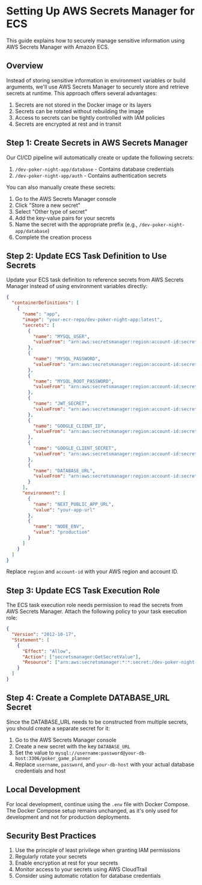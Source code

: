 # Setting Up AWS Secrets Manager for ECS

This guide explains how to securely manage sensitive information using AWS Secrets Manager with Amazon ECS.

## Overview

Instead of storing sensitive information in environment variables or build arguments, we'll use AWS Secrets Manager to securely store and retrieve secrets at runtime. This approach offers several advantages:

1. Secrets are not stored in the Docker image or its layers
2. Secrets can be rotated without rebuilding the image
3. Access to secrets can be tightly controlled with IAM policies
4. Secrets are encrypted at rest and in transit

## Step 1: Create Secrets in AWS Secrets Manager

Our CI/CD pipeline will automatically create or update the following secrets:

1. `/dev-poker-night-app/database` - Contains database credentials
2. `/dev-poker-night-app/auth` - Contains authentication secrets

You can also manually create these secrets:

1. Go to the AWS Secrets Manager console
2. Click "Store a new secret"
3. Select "Other type of secret"
4. Add the key-value pairs for your secrets
5. Name the secret with the appropriate prefix (e.g., `/dev-poker-night-app/database`)
6. Complete the creation process

## Step 2: Update ECS Task Definition to Use Secrets

Update your ECS task definition to reference secrets from AWS Secrets Manager instead of using environment variables directly:

```json
{
  "containerDefinitions": [
    {
      "name": "app",
      "image": "your-ecr-repo/dev-poker-night-app:latest",
      "secrets": [
        {
          "name": "MYSQL_USER",
          "valueFrom": "arn:aws:secretsmanager:region:account-id:secret:/dev-poker-night-app/database:MYSQL_USER::"
        },
        {
          "name": "MYSQL_PASSWORD",
          "valueFrom": "arn:aws:secretsmanager:region:account-id:secret:/dev-poker-night-app/database:MYSQL_PASSWORD::"
        },
        {
          "name": "MYSQL_ROOT_PASSWORD",
          "valueFrom": "arn:aws:secretsmanager:region:account-id:secret:/dev-poker-night-app/database:MYSQL_ROOT_PASSWORD::"
        },
        {
          "name": "JWT_SECRET",
          "valueFrom": "arn:aws:secretsmanager:region:account-id:secret:/dev-poker-night-app/auth:JWT_SECRET::"
        },
        {
          "name": "GOOGLE_CLIENT_ID",
          "valueFrom": "arn:aws:secretsmanager:region:account-id:secret:/dev-poker-night-app/auth:GOOGLE_CLIENT_ID::"
        },
        {
          "name": "GOOGLE_CLIENT_SECRET",
          "valueFrom": "arn:aws:secretsmanager:region:account-id:secret:/dev-poker-night-app/auth:GOOGLE_CLIENT_SECRET::"
        },
        {
          "name": "DATABASE_URL",
          "valueFrom": "arn:aws:secretsmanager:region:account-id:secret:/dev-poker-night-app/database:DATABASE_URL::"
        }
      ],
      "environment": [
        {
          "name": "NEXT_PUBLIC_APP_URL",
          "value": "your-app-url"
        },
        {
          "name": "NODE_ENV",
          "value": "production"
        }
      ]
    }
  ]
}
```

Replace `region` and `account-id` with your AWS region and account ID.

## Step 3: Update ECS Task Execution Role

The ECS task execution role needs permission to read the secrets from AWS Secrets Manager. Attach the following policy to your task execution role:

```json
{
  "Version": "2012-10-17",
  "Statement": [
    {
      "Effect": "Allow",
      "Action": ["secretsmanager:GetSecretValue"],
      "Resource": ["arn:aws:secretsmanager:*:*:secret:/dev-poker-night-app/*"]
    }
  ]
}
```

## Step 4: Create a Complete DATABASE_URL Secret

Since the DATABASE_URL needs to be constructed from multiple secrets, you should create a separate secret for it:

1. Go to the AWS Secrets Manager console
2. Create a new secret with the key `DATABASE_URL`
3. Set the value to `mysql://username:password@your-db-host:3306/poker_game_planner`
4. Replace `username`, `password`, and `your-db-host` with your actual database credentials and host

## Local Development

For local development, continue using the `.env` file with Docker Compose. The Docker Compose setup remains unchanged, as it's only used for development and not for production deployments.

## Security Best Practices

1. Use the principle of least privilege when granting IAM permissions
2. Regularly rotate your secrets
3. Enable encryption at rest for your secrets
4. Monitor access to your secrets using AWS CloudTrail
5. Consider using automatic rotation for database credentials
